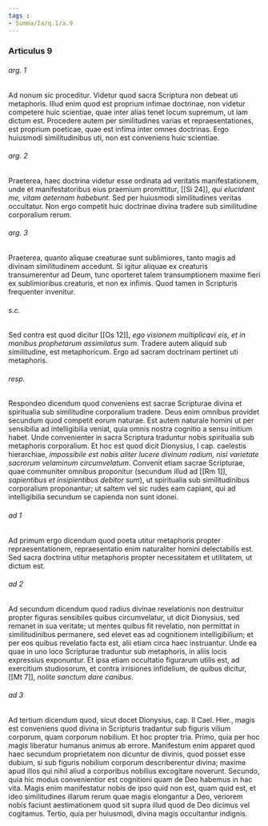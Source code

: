 ```yaml
---
tags : 
- Summa/Ia/q.1/a.9
---
```


### Articulus 9

###### arg. 1
Ad nonum sic proceditur. Videtur quod sacra Scriptura non debeat uti metaphoris. Illud enim quod est proprium infimae doctrinae, non videtur competere huic scientiae, quae inter alias tenet locum supremum, ut iam dictum est. Procedere autem per similitudines varias et repraesentationes, est proprium poeticae, quae est infima inter omnes doctrinas. Ergo huiusmodi similitudinibus uti, non est conveniens huic scientiae.

###### arg. 2
Praeterea, haec doctrina videtur esse ordinata ad veritatis manifestationem, unde et manifestatoribus eius praemium promittitur, [[Si 24]], *qui elucidant me, vitam aeternam habebunt*. Sed per huiusmodi similitudines veritas occultatur. Non ergo competit huic doctrinae divina tradere sub similitudine corporalium rerum.

###### arg. 3
Praeterea, quanto aliquae creaturae sunt sublimiores, tanto magis ad divinam similitudinem accedunt. Si igitur aliquae ex creaturis transumerentur ad Deum, tunc oporteret talem transumptionem maxime fieri ex sublimioribus creaturis, et non ex infimis. Quod tamen in Scripturis frequenter invenitur.

###### s.c.
Sed contra est quod dicitur [[Os 12]], *ego visionem multiplicavi eis, et in manibus prophetarum assimilatus sum*. Tradere autem aliquid sub similitudine, est metaphoricum. Ergo ad sacram doctrinam pertinet uti metaphoris.

###### resp.
Respondeo dicendum quod conveniens est sacrae Scripturae divina et spiritualia sub similitudine corporalium tradere. Deus enim omnibus providet secundum quod competit eorum naturae. Est autem naturale homini ut per sensibilia ad intelligibilia veniat, quia omnis nostra cognitio a sensu initium habet. Unde convenienter in sacra Scriptura traduntur nobis spiritualia sub metaphoris corporalium. Et hoc est quod dicit Dionysius, I cap. caelestis hierarchiae, *impossibile est nobis aliter lucere divinum radium, nisi varietate sacrorum velaminum circumvelatum*. Convenit etiam sacrae Scripturae, quae communiter omnibus proponitur (secundum illud ad [[Rm 1]], *sapientibus et insipientibus debitor sum*), ut spiritualia sub similitudinibus corporalium proponantur; ut saltem vel sic rudes eam capiant, qui ad intelligibilia secundum se capienda non sunt idonei.

###### ad 1
Ad primum ergo dicendum quod poeta utitur metaphoris propter repraesentationem, repraesentatio enim naturaliter homini delectabilis est. Sed sacra doctrina utitur metaphoris propter necessitatem et utilitatem, ut dictum est.

###### ad 2
Ad secundum dicendum quod radius divinae revelationis non destruitur propter figuras sensibiles quibus circumvelatur, ut dicit Dionysius, sed remanet in sua veritate; ut mentes quibus fit revelatio, non permittat in similitudinibus permanere, sed elevet eas ad cognitionem intelligibilium; et per eos quibus revelatio facta est, alii etiam circa haec instruantur. Unde ea quae in uno loco Scripturae traduntur sub metaphoris, in aliis locis expressius exponuntur. Et ipsa etiam occultatio figurarum utilis est, ad exercitium studiosorum, et contra irrisiones infidelium, de quibus dicitur, [[Mt 7]], *nolite sanctum dare canibus*.

###### ad 3
Ad tertium dicendum quod, sicut docet Dionysius, cap. II Cael. Hier., magis est conveniens quod divina in Scripturis tradantur sub figuris vilium corporum, quam corporum nobilium. Et hoc propter tria. Primo, quia per hoc magis liberatur humanus animus ab errore. Manifestum enim apparet quod haec secundum proprietatem non dicuntur de divinis, quod posset esse dubium, si sub figuris nobilium corporum describerentur divina; maxime apud illos qui nihil aliud a corporibus nobilius excogitare noverunt. Secundo, quia hic modus convenientior est cognitioni quam de Deo habemus in hac vita. Magis enim manifestatur nobis de ipso quid non est, quam quid est, et ideo similitudines illarum rerum quae magis elongantur a Deo, veriorem nobis faciunt aestimationem quod sit supra illud quod de Deo dicimus vel cogitamus. Tertio, quia per huiusmodi, divina magis occultantur indignis.

